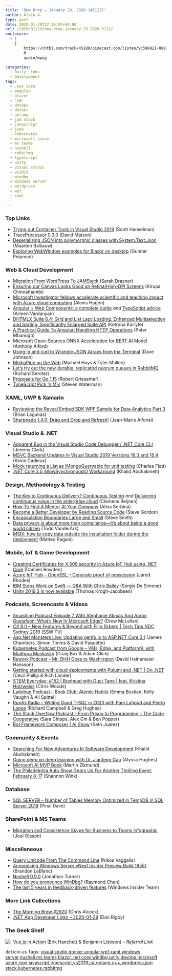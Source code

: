 ```yaml
---
title: 'Dew Drop – January 29, 2020 (#3122)'
author: Alvin A.
type: post
date: 2020-01-29T12:10:02+00:00
url: /2020/01/29/dew-drop-january-29-2020-3122/
enclosure:
  - |
    |
        https://chtbl.com/track/45189/pinecast.com/listen/9c596021-0887-492f-bf9b-91189f3994c5.mp3?source=rss&ext=asset.mp3
        0
        audio/mpeg
        
categories:
  - Daily Links
  - Development
tags:
  - .net core
  - angular
  - blazor
  - 'c#'
  - devops
  - docker
  - golang
  - jam stack
  - javascript
  - json
  - kubernetes
  - microsoft azure
  - ms teams
  - nushell
  - rabbitmq
  - typescript
  - unity
  - visual studio
  - vs2019
  - windbg
  - windows server
  - wordpress
  - wpf
  - xaml

---
```

### Top Links

  * <a href="http://feeds.hanselman.com/~/617303766/0/scotthanselman~Trying-out-Container-Tools-in-Visual-Studio.aspx" target="_blank" rel="noopener noreferrer">Trying out Container Tools in Visual Studio 2019</a> (Scott Hanselman)
  * <a href="https://blogs.windows.com/windowsdeveloper/2020/01/28/traceprocessor-0-3-0/?WT.mc_id=DX_MVP4025064" target="_blank" rel="noopener noreferrer">TraceProcessor 0.3.0</a> (David Matson)
  * <a href="https://blog.maartenballiauw.be/post/2020/01/29/deserializing-json-into-polymorphic-classes-with-systemtextjson.html" target="_blank" rel="noopener noreferrer">Deserializing JSON into polymorphic classes with System.Text.Json</a> (Maarten Balliauw)
  * <a href="https://gunnarpeipman.com/blazor-on-desktop-webwindow-experiment/" target="_blank" rel="noopener noreferrer">Exploring WebWindow examples for Blazor on desktop</a> (Gunnar Peipman)



### <a name="web"></a>Web & Cloud Development

  * <a href="https://www.smashingmagazine.com/2020/01/migration-from-wordpress-to-jamstack/" target="_blank" rel="noopener noreferrer">Migration From WordPress To JAMStack</a> (Sarah Drasner)
  * <a href="https://www.kirupa.com/canvas/canvas_high_dpi_retina.htm" target="_blank" rel="noopener noreferrer">Ensuring our Canvas Looks Good on Retina/High-DPI Screens</a> (Kirupa Chinnathambi)
  * <a href="https://www.microsoft.com/en-us/research/blog/microsoft-investigator-fellows-accelerate-scientific-and-teaching-impact-with-azure-cloud-computing/" target="_blank" rel="noopener noreferrer">Microsoft Investigator fellows accelerate scientific and teaching impact with Azure cloud computing</a> (Alexis Hagen)
  * <a href="https://medium.com/@Armandotrue/angular-web-components-a-complete-guide-5270e5b07e93?source=rss-64a8ead75e72------2" target="_blank" rel="noopener noreferrer">Angular + Web Components: a complete guide</a> _and_ <a href="https://medium.com/@Armandotrue/typescript-advice-4a46b6ae5a7?source=rss-64a8ead75e72------2" target="_blank" rel="noopener noreferrer">TypeScript advice</a> (Armen Vardanyan)
  * <a href="https://dhtmlx.com/blog/dhtmlx-suite-6-4-grid-lazy-loading-enhanced-multiselection-sorting-enlarged-api/" target="_blank" rel="noopener noreferrer">DHTMLX Suite 6.4: Grid and List Lazy Loading, Enhanced Multiselection and Sorting, Significantly Enlarged Suite API</a> (Kotryna Kairyte)
  * <a href="https://www.telerik.com/blogs/a-practical-guide-to-angular-handling-http-operations" target="_blank" rel="noopener noreferrer">A Practical Guide To Angular: Handling HTTP Operations</a> (Peter Mbanugo)
  * <a href="https://www.infoq.com/news/2020/01/microsoft-bert-acceleration/?utm_campaign=infoq_content&utm_source=infoq&utm_medium=feed&utm_term=global" target="_blank" rel="noopener noreferrer">Microsoft Open-Sources ONNX Acceleration for BERT AI Model</a> (Anthony Alford)
  * <a href="https://thisdavej.com/using-jq-and-curl-to-wrangle-json-arrays-from-the-terminal/" target="_blank" rel="noopener noreferrer">Using jq and curl to Wrangle JSON Arrays from the Terminal</a> (Dave Johnson)
  * <a href="http://feedproxy.google.com/~r/GDBcode/~3/BZfAMv6RStA/mediapipe-on-web.html" target="_blank" rel="noopener noreferrer">MediaPipe on the Web</a> (Michael Hays & Tyler Mullen)
  * <a href="https://seroter.wordpress.com/2020/01/28/lets-try-out-the-new-durable-replicated-quorum-queues-in-rabbitmq/" target="_blank" rel="noopener noreferrer">Let&#8217;s try out the new durable, replicated quorum queues in RabbitMQ</a> (Richard Seroter)
  * <a href="https://blog.golang.org/go1.15-proposals" target="_blank" rel="noopener noreferrer">Proposals for Go 1.15</a> (Robert Griesemer)
  * <a href="https://blog.scottlogic.com/2020/01/29/typescript-pick-n-mix.html" target="_blank" rel="noopener noreferrer">TypeScript Pick &#8216;n Mix</a> (Steven Waterman)



### <a name="silverlight"></a>XAML, UWP & Xamarin

  * <a href="https://brianlagunas.com/reviewing-the-reveal-embed-sdk-wpf-sample-for-data-analytics-part-3/" target="_blank" rel="noopener noreferrer">Reviewing the Reveal Embed SDK WPF Sample for Data Analytics Part 3</a> (Brian Lagunas)
  * <a href="https://www.sharpnado.com/sharpnado-1-4-0-drag-and-refresh/" target="_blank" rel="noopener noreferrer">Sharpnado 1.4.0: Drag and Drop and Refresh!</a> (Jean-Marie Alfonsi)



### <a name="dotnet"></a>Visual Studio & .NET

  * <a href="https://jeremybytes.blogspot.com/2020/01/apparent-bug-in-visual-studio-code.html" target="_blank" rel="noopener noreferrer">Apparent Bug in the Visual Studio Code Debugger / .NET Core CLI</a> (Jeremy Clark)
  * <a href="https://devblogs.microsoft.com/cppblog/msvc-backend-updates-in-visual-studio-2019-versions-16-3-and-16-4/" target="_blank" rel="noopener noreferrer">MSVC Backend Updates in Visual Studio 2019 Versions 16.3 and 16.4</a> (Kevin Cadieux)
  * <a href="https://www.softwaremeadows.com/posts/mock_returning_a_list_as_imongoqueryable_for_unit_testing" target="_blank" rel="noopener noreferrer">Mock returning a List as IMongoQueryable for unit testing</a> (Charles Flatt)
  * <a href="https://khalidabuhakmeh.com/dotnet-core-3-dot-0-allowsynchronousio-workaround" target="_blank" rel="noopener noreferrer">.NET Core 3.0 AllowSynchronousIO Workaround</a> (Khalid Abuhakmeh)



### <a name="design"></a>Design, Methodology & Testing

  * <a href="https://www.clemensreijnen.nl/post/2020/01/29/the-key-to-continuous-delivery-continuous-testing" target="_blank" rel="noopener noreferrer">The Key to Continuous Delivery? Continuous Testing</a>&nbsp;_and_ <a href="https://www.clemensreijnen.nl/post/2020/01/29/delivering-continuous-value-in-the-enterprise-cloud" target="_blank" rel="noopener noreferrer">Delivering continuous value in the enterprise cloud</a> (Clemens Reijnen)
  * <a href="https://heragenda.com/how-to-find-a-mentor-at-your-company/" target="_blank" rel="noopener noreferrer">How To Find A Mentor At Your Company</a> (Alina Serbina)
  * <a href="https://www.stevejgordon.co.uk/become-a-better-developer-by-reading-source-code" target="_blank" rel="noopener noreferrer">Become a Better Developer by Reading Source Code</a> (Steve Gordon)
  * <a href="https://ardalis.com/encapsulation-boundaries-large-and-small" target="_blank" rel="noopener noreferrer">Encapsulation Boundaries Large and Small</a> (Steve Smith)
  * <a href="https://www.microsoft.com/security/blog/2020/01/28/data-privacy-compliance-being-good-world-citizen/" target="_blank" rel="noopener noreferrer">Data privacy is about more than compliance—it’s about being a good world citizen</a> (Todd VanderArk)
  * <a href="https://techcommunity.microsoft.com/t5/windows-dev-appconsult/msix-how-to-copy-data-outside-the-installation-folder-during-the/ba-p/1133602" target="_blank" rel="noopener noreferrer">MSIX: how to copy data outside the installation folder during the deployment</a> (Matteo Pagani)



### <a name="mobile"></a>Mobile, IoT & Game Development

  * <a href="https://damienbod.com/2020/01/29/creating-certificates-for-x-509-security-in-azure-iot-hub-using-net-core/" target="_blank" rel="noopener noreferrer">Creating Certificates for X.509 security in Azure IoT Hub using .NET Core</a> (Damien Bowden)
  * <a href="https://jaredrhodes.com/2020/01/28/azure-iot-hub-openssl-generate-proof-of-possession/" target="_blank" rel="noopener noreferrer">Azure IoT Hub – OpenSSL – Generate proof of possession</a> (Jared Rhodes)
  * <a href="https://www.infoq.com/news/2020/01/ibm-stop-work-swift-server/?utm_campaign=infoq_content&utm_source=infoq&utm_medium=feed&utm_term=global" target="_blank" rel="noopener noreferrer">IBM Stops Work on Swift — Q&A With Chris Bailey</a> (Sergio De Simone)
  * <a href="https://blogs.unity3d.com/2020/01/28/unity-2019-3-is-now-available/" target="_blank" rel="noopener noreferrer">Unity 2019.3 is now available</a> (Thomas Krogh-Jacobsen)



### <a name="podcasts"></a>Podcasts, Screencasts & Videos

  * <a href="https://www.smashingmagazine.com/2020/01/smashing-podcast-episode-8/" target="_blank" rel="noopener noreferrer">Smashing Podcast Episode 7 With Stephanie Stimac And Aaron Gustafson: What’s New In Microsoft Edge?</a> (Drew McLellan)
  * <a href="http://www.youtube.com/watch?v=6DDO4P1QYJQ" target="_blank" rel="noopener noreferrer">C# 8.0 &#8211; New Features & Beyond with Filip Ekberg | Tech Tips NDC Sydney 2019</a> (SSW TV)
  * <a href="http://www.youtube.com/watch?v=NTZfpf-pH8o" target="_blank" rel="noopener noreferrer">Asp.Net Monsters Live: Updating genfu.io to ASP.NET Core 3.1</a> (James Chambers, Simon Timms & David Paquette)
  * <a href="https://kubernetespodcast.com/episode/088-vms-edge-and-platform9/" target="_blank" rel="noopener noreferrer">Kubernetes Podcast from Google &#8211; VMs, Edge, and Platform9, with Madhura Maskasky</a> (Craig Box & Adam Glick)
  * <a href="https://share.transistor.fm/s/45f3964d" target="_blank" rel="noopener noreferrer">Rework Podcast &#8211; Mr. DHH Goes to Washington</a> (David Heinemeier Hansson)
  * <a href="https://channel9.msdn.com/Shows/On-NET/Getting-started-with-cloud-deployments-with-Pulumi-and-NET?WT.mc_id=DX_MVP4025064" target="_blank" rel="noopener noreferrer">Getting started with cloud deployments with Pulumi and .NET | On .NET</a> (Cecil Phillip & Rich Lander)
  * <a href="https://remarkablechatter.com/stem-everyday-152-bunhead-with-duct-tape-feat-kristina-holzweiss/" target="_blank" rel="noopener noreferrer">STEM Everyday: #152 | Bunhead with Duct Tape | feat. Kristina Holzweiss</a> (Chris Woods)
  * <a href="https://chtbl.com/track/45189/pinecast.com/listen/9c596021-0887-492f-bf9b-91189f3994c5.mp3?source=rss&ext=asset.mp3" target="_blank" rel="noopener noreferrer">Ladybug Podcast &#8211; Book Club: Atomic Habits</a> (Emma Bostian, Kelly Vaughn & Ali Spittel)
  * <a href="http://feedproxy.google.com/~r/RunaAsRadioWma/~3/XEuknO-pH8w/default.aspx" target="_blank" rel="noopener noreferrer">RunAs Radio &#8211; Writing Good T-SQL in 2020 with Pam Lahoud and Pedro Lopes</a> (Richard Campbell & Greg Hughes)
  * <a href="https://the-stack-overflow-podcast.simplecast.com/episodes/from-prison-to-programming-the-code-collective-sgtq7v6K" target="_blank" rel="noopener noreferrer">The Stack Overflow Podcast &#8211; From Prison to Programming &#8211; The Code Cooperative</a> (Sara Chipps, Alex Gin & Ben Popper)
  * <a href="https://channel9.msdn.com/Shows/AI-Show/Bot-Framework-Composer?WT.mc_id=DX_MVP4025064" target="_blank" rel="noopener noreferrer">Bot Framework Composer | AI Show</a> (Seth Juarez)



### <a name="events"></a>Community & Events

  * <a href="https://khalidabuhakmeh.com/searching-for-new-adventures-in-software-development" target="_blank" rel="noopener noreferrer">Searching For New Adventures In Software Development</a> (Khalid Abuhakmeh)
  * <a href="https://www.microsoft.com/en-us/research/blog/going-deep-on-deep-learning-with-dr-jianfeng-gao/" target="_blank" rel="noopener noreferrer">Going deep on deep learning with Dr. Jianfeng Gao</a> (Alyssa Hughes)
  * <a href="https://blog.mzikmund.com/2020/01/microsoft-mvp-ai-book/" target="_blank" rel="noopener noreferrer">Microsoft AI MVP Book</a> (Martin Zikmund)
  * <a href="https://www.uwishunu.com/2020/01/guide-to-the-philadelphia-auto-show-2020/" target="_blank" rel="noopener noreferrer">The Philadelphia Auto Show Gears Up For Another Thrilling Event, February 8-17</a> (Shannon Wink)



### <a name="sql"></a>Database

  * <a href="https://blog.sqlauthority.com/2020/01/29/sql-server-number-of-tables-memory-optimized-in-tempdb-in-sql-server-2019/" target="_blank" rel="noopener noreferrer">SQL SERVER – Number of Tables Memory Optimized in TempDB in SQL Server 2019</a> (Pinal Dave)



### <a name="sp"></a>SharePoint & MS Teams

  * <a href="https://collabshow.com/2020/01/28/migration-and-coexistence-skype-for-business-to-teams-infographic/" target="_blank" rel="noopener noreferrer">Migration and Coexistence Skype for Business to Teams Infographic</a> (Joel Oleson)



### <a name="misc"></a>Miscellaneous

  * <a href="https://www.i-programmer.info/news/90-tools/13423-uni-query-unicode-from-the-command-line.html" target="_blank" rel="noopener noreferrer">Query Unicode From The Command Line</a> (Nikos Vaggalis)
  * <a href="https://blogs.windows.com/windowsexperience/2020/01/28/announcing-windows-server-vnext-insider-preview-build-19551/?WT.mc_id=DX_MVP4025064" target="_blank" rel="noopener noreferrer">Announcing Windows Server vNext Insider Preview Build 19551</a> (Brandon LeBlanc)
  * <a href="https://blog.nushell.sh/blog/2020/01/28/nushell-0_9_0.html" target="_blank" rel="noopener noreferrer">Nushell 0.9.0</a> (Jonathan Turner)
  * <a href="https://devblogs.microsoft.com/oldnewthing/20200128-00/?p=103371" target="_blank" rel="noopener noreferrer">How do you pronounce WinDbg?</a> (Raymond Chen)
  * <a href="https://insider.windows.com/en-us/articles/the-last-5-years-in-feedback-driven-features/" target="_blank" rel="noopener noreferrer">The last 5 years in feedback-driven features</a> (Windows Insider Team)



### <a name="links"></a>More Link Collections

  * <a href="http://feedproxy.google.com/~r/ReflectivePerspective/~3/PdBIpkNZRqw/" target="_blank" rel="noopener noreferrer">The Morning Brew #2920</a> (Chris Alcock)
  * <a href="https://links.danrigby.com/2020/01/app-developer-links-2020-01-29/" target="_blank" rel="noopener noreferrer">.NET App Developer Links &#8211; 2020-01-29</a> (Dan Rigby)



### <a name="shelf"></a>The Geek Shelf

<a href="https://www.amazon.com/Vue-js-Action-Erik-Hanchett/dp/1617294624/?tag=amavin-20" target="_blank" rel="noopener noreferrer"><img decoding="async" align="left" style="margin: 0px 4px 10px 0px; border: 0px currentcolor; border-image: none; float: left; display: inline; background-image: none;" src="https://m.media-amazon.com/images/I/81aPu8UQa9L._AC_UY218_ML3_.jpg" border="0" /></a>&nbsp;<a href="https://www.amazon.com/Vue-js-Action-Erik-Hanchett/dp/1617294624/?tag=amavin-20" target="_blank" rel="noopener noreferrer">Vue.js in Action</a> (Erik Hanchett & Benjamin Listwon) _&#8211; Referral Link_









<div class="wlWriterEditableSmartContent" id="scid:77ECF5F8-D252-44F5-B4EB-D463C5396A79:d3fffb1b-3d29-4330-85d8-d618345eb675" style="margin: 0px; padding: 0px; float: none; display: inline;">
  del.icio.us Tags: <a href="http://del.icio.us/popular/visual+studio" rel="tag">visual studio</a>,<a href="http://del.icio.us/popular/docker" rel="tag">docker</a>,<a href="http://del.icio.us/popular/angular" rel="tag">angular</a>,<a href="http://del.icio.us/popular/wpf" rel="tag">wpf</a>,<a href="http://del.icio.us/popular/xaml" rel="tag">xaml</a>,<a href="http://del.icio.us/popular/windows+server" rel="tag">windows server</a>,<a href="http://del.icio.us/popular/nushell" rel="tag">nushell</a>,<a href="http://del.icio.us/popular/ms+teams" rel="tag">ms teams</a>,<a href="http://del.icio.us/popular/blazor" rel="tag">blazor</a>,<a href="http://del.icio.us/popular/.net+core" rel="tag">.net core</a>,<a href="http://del.icio.us/popular/windbg" rel="tag">windbg</a>,<a href="http://del.icio.us/popular/unity" rel="tag">unity</a>,<a href="http://del.icio.us/popular/devops" rel="tag">devops</a>,<a href="http://del.icio.us/popular/microsoft+azure" rel="tag">microsoft azure</a>,<a href="http://del.icio.us/popular/json" rel="tag">json</a>,<a href="http://del.icio.us/popular/javascript" rel="tag">javascript</a>,<a href="http://del.icio.us/popular/typescript" rel="tag">typescript</a>,<a href="http://del.icio.us/popular/vs2019" rel="tag">vs2019</a>,<a href="http://del.icio.us/popular/c%23" rel="tag">c#</a>,<a href="http://del.icio.us/popular/golang" rel="tag">golang</a>,<a href="http://del.icio.us/popular/c%2b%2b" rel="tag">c++</a>,<a href="http://del.icio.us/popular/wordpress" rel="tag">wordpress</a>,<a href="http://del.icio.us/popular/jam+stack" rel="tag">jam stack</a>,<a href="http://del.icio.us/popular/kubernetes" rel="tag">kubernetes</a>,<a href="http://del.icio.us/popular/rabbitmq" rel="tag">rabbitmq</a>
</div>